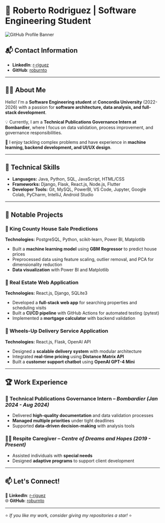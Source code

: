 # 🚀 Roberto Rodriguez | Software Engineering Student  

![GitHub Profile Banner](https://your-image-url.com) <!-- Add a banner image if you want -->

## 📬 Contact Information
- **LinkedIn**: [r-riguez](https://www.linkedin.com/in/r-riguez/)  
- **GitHub**: [roburnto](https://github.com/roburnto)  

---

## 👨‍💻 About Me  
Hello! I'm a **Software Engineering student** at **Concordia University** (2022-2026) with a passion for **software architecture, data analysis, and full-stack development**.  

💡 Currently, I am a **Technical Publications Governance Intern at Bombardier**, where I focus on data validation, process improvement, and governance responsibilities.  

🚀 I enjoy tackling complex problems and have experience in **machine learning, backend development, and UI/UX design**.  

---

## 🔧 Technical Skills  
- **Languages:** Java, Python, SQL, JavaScript, HTML/CSS  
- **Frameworks:** Django, Flask, React.js, Node.js, Flutter  
- **Developer Tools:** Git, MySQL, PowerBI, VS Code, Jupyter, Google Colab, PyCharm, IntelliJ, Android Studio  

---

## 📂 Notable Projects  

### 🏡 King County House Sale Predictions  
**Technologies:** PostgreSQL, Python, scikit-learn, Power BI, Matplotlib  
- Built a **machine learning model** using **GBM Regressor** to predict house prices  
- Preprocessed data using feature scaling, outlier removal, and PCA for dimensionality reduction  
- **Data visualization** with Power BI and Matplotlib  

### 🏢 Real Estate Web Application  
**Technologies:** React.js, Django, SQLite3  
- Developed a **full-stack web app** for searching properties and scheduling visits  
- Built a **CI/CD pipeline** with GitHub Actions for automated testing (pytest)  
- Implemented a **mortgage calculator** with backend validation  

### 🚛 Wheels-Up Delivery Service Application  
**Technologies:** React.js, Flask, OpenAI API  
- Designed a **scalable delivery system** with modular architecture  
- Integrated **real-time pricing** using **Distance Matrix API**  
- Built a **customer support chatbot** using **OpenAI GPT-4 Mini**  

---

## 🏆 Work Experience  

### 💼 Technical Publications Governance Intern – *Bombardier (Jan 2024 - Aug 2024)*  
- Delivered **high-quality documentation** and data validation processes  
- **Managed multiple priorities** under tight deadlines  
- Supported **data-driven decision-making** with analysis tools  

### 👨‍⚕️ Respite Caregiver – *Centre of Dreams and Hopes (2019 - Present)*  
- Assisted individuals with **special needs**  
- Designed **adaptive programs** to support client development  

---

## 📫 Let's Connect!  
💼 **LinkedIn**: [r-riguez](https://www.linkedin.com/in/r-riguez/)  
🌐 **GitHub**: [roburnto](https://github.com/roburnto)  

---

⭐ *If you like my work, consider giving my repositories a star!* ⭐  
